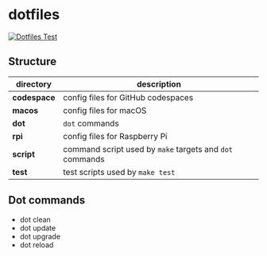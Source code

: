 # dotfiles

[![Dotfiles Test](https://github.com/harryzcy/dotfiles/actions/workflows/ci.yml/badge.svg)](https://github.com/harryzcy/dotfiles/actions/workflows/ci.yml)

## Structure

|  directory  | description |
| ----------- | ----------- |
| **codespace** | config files for GitHub codespaces |
| **macos**  | config files for macOS |
| **dot**     | `dot` commands |
| **rpi**     | config files for Raspberry Pi |
| **script**  | command script used by `make` targets and `dot` commands |
| **test**    | test scripts used by `make test` |

## Dot commands

- dot clean
- dot update
- dot upgrade
- dot reload

